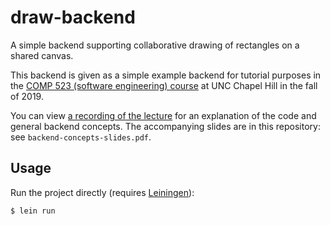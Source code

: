 # draw-backend

A simple backend supporting collaborative drawing of rectangles on a shared
canvas.

This backend is given as a simple example backend for tutorial purposes in
the [COMP 523 (software engineering) course](https://comp523.cs.unc.edu/) at
UNC Chapel Hill in the fall of 2019.

You can view [a recording of the lecture](https://youtu.be/Jjck_In77Bk) for an
explanation of the code and general backend concepts. The accompanying slides
are in this repository: see `backend-concepts-slides.pdf`.

## Usage

Run the project directly (requires [Leiningen](https://leiningen.org/)):

    $ lein run
